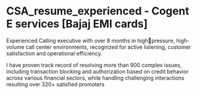 # CSA_resume_experienced - Cogent E services [Bajaj EMI cards]
Experienced Calling executive with over 8 months in highpressure, high-volume call center environments, recognized 
for active listening, customer satisfaction and operational 
efficiency.

I have proven track record of resolving more than 900 
complex issues, including transaction blocking and 
authorization based on credit behavior across various 
financial sectors, while handling challenging interactions 
resulting over 320+ satisfied promoters
